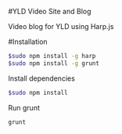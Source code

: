 #YLD Video Site and Blog

Video blog for YLD using Harp.js

#Installation

```sh
$sudo npm install -g harp
$sudo npm install -g grunt
```

Install dependencies

```sh
$sudo npm install
```

Run grunt

```sh
grunt
```